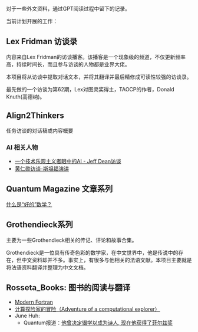 对于一些外文资料，通过GPT阅读过程中留下的记录。

当前计划开展的工作：

## Lex Fridman 访谈录

内容来自Lex Fridman的访谈播客。该播客是一个现象级的频道，不仅更新频率高，持续时间长，而且参与访谈的人物都是业界大佬。

本项目将从访谈中提取对话文本，并将其翻译并最后精修成可读性较强的访谈录。

最先做的一个访谈为第62期，Lex对图灵奖得主，TAOCP的作者，Donald Knuth(高德纳)。



## Align2Thinkers

任务访谈的对话稿或内容概要

### AI 相关人物

- [一个技术乐观主义者眼中的AI - Jeff Dean访谈](Align2Thinkers/JeffDean/一个技术乐观主义者眼中的AI%20-%20Jeff%20Dean访谈.md)
- [黄仁勋访谈-斯坦福演讲](Align2Thinkers/Jensen_Huang_Stanford.md)

## Quantum Magazine 文章系列

[什么是“好的”数学？](./Rosseta_Quantum_Magazine/Terence_Tao_Good_Math.md)

## Grothendieck系列

主要为一些Grothendieck相关的传记、评论和故事合集。

Grothendieck是一位具有传奇色彩的数学家，在中文世界中，他是传说中的存在，但中文资料却并不多。事实上，有很多与他相关的法语文献。本项目主要就是将法语资料翻译并整理为中文文档。

## Rosseta_Books: 图书的阅读与翻译

- [Modern Fortran](./Rosseta_Books/ModernFortran/)
- [计算探险家的冒险（Adventure of a computational explorer）](./Rosseta_Books/Wolfram/Adventure_of_a_computational_explorer.md)
- June Huh:
  - Quantum报道：[他曾决定辍学以成为诗人, 现在他获得了菲尔兹奖](./Rosseta_Books/JuneHuh/JuneHuh_quantum_1.md)
